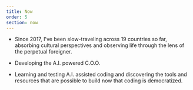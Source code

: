 ```yaml
---
title: Now
order: 5
section: now
---
```

*   Since 2017, I've been slow-traveling across 19 countries so far, absorbing cultural perspectives and observing life through the lens of the perpetual foreigner.
    
*   Developing the A.I. powered C.O.O.
    
*   Learning and testing A.I. assisted coding and discovering the tools and resources that are possible to build now that coding is democratized.